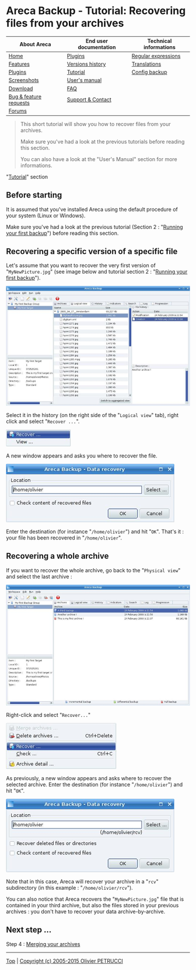 # Areca Backup - Tutorial: Recovering files from your archives

| About Areca                   | End user documentation            | Technical informations                        |
|-------------------------------|-----------------------------------|-----------------------------------------------|
| [Home](README.md)             | [Plugins](plugin_list.md)         | [Regular expressions](regex.md)               |
| [Features](features.md)       | [Versions history](history.md)    | [Translations](documentation.md#translations) |
| [Plugins](plugin_list.md)     | [Tutorial](tutorial.md)           | [Config backup](config_backup.md)             |
| [Screenshots](screenshots.md) | [User's manual](documentation.md) |                                               |
| [Download]                    | [FAQ](faq.md)                     |                                               |
| [Bug & feature requests]      | [Support & Contact](support.md)   |                                               |
| [Forums]                      |                                   |                                               |

[Download]: https://sourceforge.net/projects/areca/files/areca-stable/
[Bug & feature requests]: https://sourceforge.net/p/areca/_list/tickets?source=navbar
[Forums]: https://sourceforge.net/projects/areca/forums


> This short tutorial will show you how to recover files from your archives.
>
> Make sure you've had a look at the previous tutorials before reading this section.
>
> You can also have a look at the "User's Manual" section for more informations.


"[Tutorial](tutorial.md)" section


## Before starting

It is assumed that you've installed Areca using the default procedure of your system (Linux or Windows).

Make sure you've had a look at the previous tutorial (Section 2 : "[Running your first backup](tutorial2.md)") before reading this section.


## Recovering a specific version of a specific file

Let's assume that you want to recover the very first version of "`MyNewPicture.jpg`" (see image below and tutorial section 2 : "[Running your first backup](tutorial2.md)").

![](./images/logical.jpg)

Select it in the history (on the right side of the "`Logical view`" tab), right click and select "`Recover ...`".

![](./images/recover.jpg)

A new window appears and asks you where to recover the file.

![](./images/recover2.jpg)

Enter the destination (for instance "`/home/olivier`") and hit "`OK`".
That's it : your file has been recovered in "`/home/olivier`".


## Recovering a whole archive

If you want to recover the whole archive, go back to the "`Physical view`" and select the last archive :

![](./images/physical3.jpg)

Right-click and select "`Recover...`"

![](./images/recover3.jpg)

As previously, a new window appears and asks where to recover the selected archive. Enter the destination (for instance "`/home/olivier`") and hit "`OK`".

![](./images/recover4.jpg)

Note that in this case, Areca will recover your archive in a "`rcv`" subdirectory (in this example : "`/home/olivier/rcv`").

You can also notice that Areca recovers the "`MyNewPicture.jpg`" file that is contained in your third archive, but also the files stored in your previous archives : you don't have to recover your data archive-by-archive.


## Next step ...

Step 4 : [Merging your archives](tutorial4.md)


---

[Top] | [Copyright (c) 2005-2015 Olivier PETRUCCI]

[Top]: #areca-backup---tutorial-recovering-files-from-your-archives "Go to top of the document"
[Copyright (c) 2005-2015 Olivier PETRUCCI]: https://bugtamer.github.io/areca-backup-legacy-documentation/areca-backup.org/tutorial3.html "Visit a legacy copy of the original resource that is no longer available"